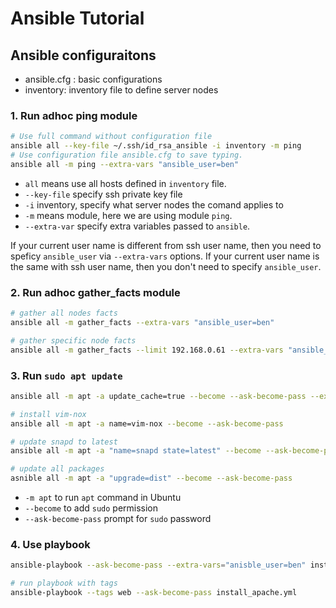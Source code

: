 # Ansible Tutorial

## Ansible configuraitons
* ansible.cfg : basic configurations
* inventory: inventory file to define server nodes

### 1. Run adhoc ping module
```bash
# Use full command without configuration file
ansible all --key-file ~/.ssh/id_rsa_ansible -i inventory -m ping
# Use configuration file ansible.cfg to save typing.
ansible all -m ping --extra-vars "ansible_user=ben"
```

* `all` means use all hosts defined in `inventory` file.
* `--key-file` specify ssh private key file
* `-i` inventory, specify what server nodes the comand applies to
* `-m` means module, here we are using module `ping`.
* `--extra-var` specify extra variables passed to `ansible`.

If your current user name is different from ssh user name, then you need to speficy `ansible_user` via `--extra-vars` options.
If your current user name is the same with ssh user name, then you don't need to specify `ansible_user`.


### 2. Run adhoc gather_facts module
```bash
# gather all nodes facts
ansible all -m gather_facts --extra-vars "ansible_user=ben"

# gather specific node facts
ansible all -m gather_facts --limit 192.168.0.61 --extra-vars "ansible_user=ben"

```

### 3. Run `sudo apt update`
```bash
ansible all -m apt -a update_cache=true --become --ask-become-pass --extra-vars="ansible_user=ben"

# install vim-nox
ansible all -m apt -a name=vim-nox --become --ask-become-pass

# update snapd to latest
ansible all -m apt -a "name=snapd state=latest" --become --ask-become-pass

# update all packages
asnible all -m apt -a "upgrade=dist" --become --ask-become-pass
```

* `-m apt` to run `apt` command in Ubuntu
* `--become` to add `sudo` permission
* `--ask-become-pass` prompt for `sudo` password


### 4. Use playbook
```bash
ansible-playbook --ask-become-pass --extra-vars="anisble_user=ben" install_apache.yml

# run playbook with tags
ansible-playbook --tags web --ask-become-pass install_apache.yml

```
